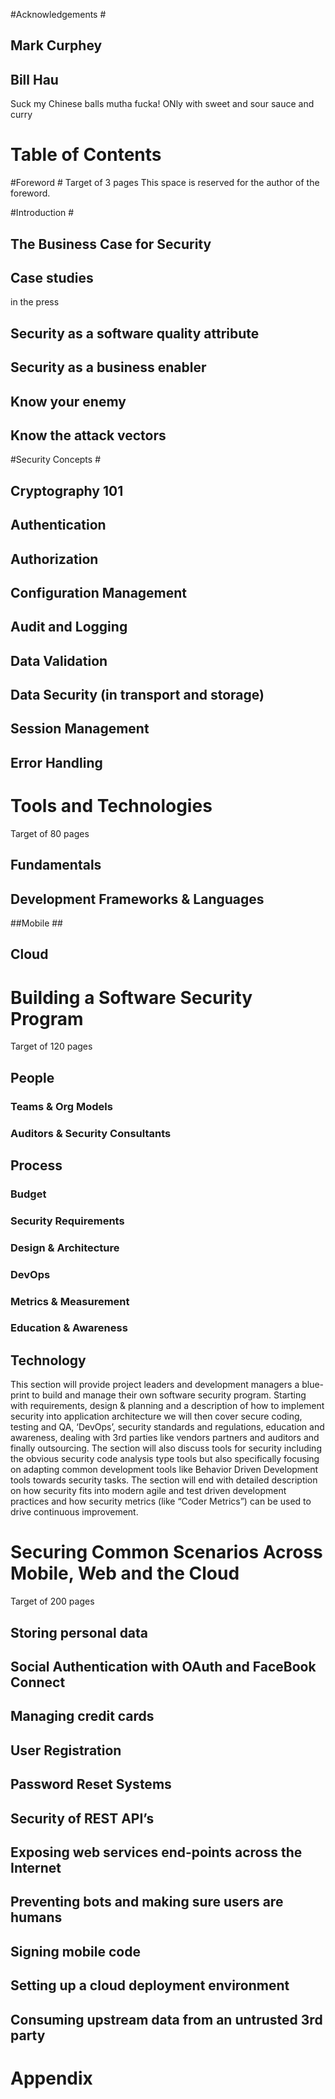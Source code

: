 #Acknowledgements #
## Mark Curphey ##
## Bill Hau ##
Suck my Chinese balls mutha fucka! 
ONly with sweet and sour sauce 
and curry

# Table of Contents #

#Foreword #
Target of 3 pages
This space is reserved for the author of the foreword. 


#Introduction #
## The Business Case for Security ##
## Case studies ##
in the press
## Security as a software quality attribute
## Security as a business enabler
## Know your enemy
## Know the attack vectors

#Security Concepts #
## Cryptography 101 ##
## Authentication
## Authorization
## Configuration Management
## Audit and Logging
## Data Validation
## Data Security (in transport and storage)
## Session Management ##
## Error Handling

# Tools and Technologies #
Target of 80 pages
## Fundamentals ##
## Development Frameworks & Languages ##
##Mobile ##
## Cloud ##

# Building a Software Security Program #
Target of 120 pages
## People ##
### Teams & Org Models ###
### Auditors & Security Consultants ###
## Process ##
### Budget ###
### Security Requirements ###
### Design & Architecture ###
### DevOps ###
### Metrics & Measurement ###
### Education & Awareness ###
## Technology ##

This section will provide project leaders and development managers a blue-print to build and manage their own software security program. Starting with requirements, design & planning and a description of how to implement security into application architecture we will then cover secure coding, testing and QA, ‘DevOps’, security standards and regulations, education and awareness, dealing with 3rd parties like vendors partners and auditors and finally outsourcing. The section will also discuss tools for security including the obvious security code analysis type tools but also specifically focusing on adapting common development tools like Behavior Driven Development tools towards security tasks. The section will end with detailed description on how security fits into modern agile and test driven development practices and how security metrics (like “Coder Metrics”) can be used to drive continuous improvement.

# Securing Common Scenarios Across Mobile, Web and the Cloud #
Target of 200 pages
## Storing personal data ##
## Social Authentication with OAuth and FaceBook Connect
## Managing credit cards ##
## User Registration ##
## Password Reset Systems ##
## Security of REST API’s ##
## Exposing web services end-points across the Internet ##
## Preventing bots and making sure users are humans ##
## Signing mobile code ##
## Setting up a cloud deployment environment ##
## Consuming upstream data from an untrusted 3rd party ##

# Appendix #
